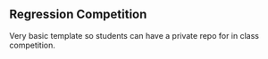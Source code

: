 ## Regression Competition

Very basic template so students can have a private repo for in class competition.

